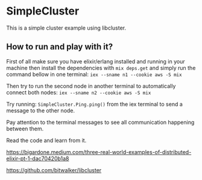# SimpleCluster

This is a simple cluster example using libcluster.

## How to run and play with it?

First of all make sure you have elixir/erlang installed and running in your machine then install the dependencies with `mix deps.get` and simply run the command bellow in one terminal: 
`iex --sname n1 --cookie aws -S mix`

Then try to run the second node in another terminal to automatically connect both nodes:
`iex --sname n2 --cookie aws -S mix`

Try running: `SimpleCluster.Ping.ping()` from the iex terminal to send a message to the other node.

Pay attention to the terminal messages to see all communication happening between them.

Read the code and learn from it.

https://bigardone.medium.com/three-real-world-examples-of-distributed-elixir-pt-1-dac70420b1a8

https://github.com/bitwalker/libcluster
